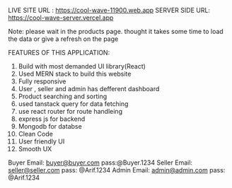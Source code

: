 LIVE SITE URL : https://cool-wave-11900.web.app
SERVER SIDE URL: https://cool-wave-server.vercel.app

Note: please wait in the products page. thought it takes some time to load the data or give a refresh on the page

FEATURES OF THIS APPLICATION:

1. Build with most demanded UI library(React)
2. Used MERN stack to build this website
3. Fully responsive
4. User , seller and admin has defferent dashboard
5. Product searching and sorting
6. used tanstack query for data fetching
7. use react router for route handleing
8. express js for backend
9. Mongodb for databse
10. Clean Code
11. User friendly UI
12. Smooth UX


Buyer Email: buyer@buyer.com pass:@Buyer.1234
Seller Email: seller@seller.com pass: @Arif.1234
Admin Email: admin@admin.com pass: @Arif.1234
